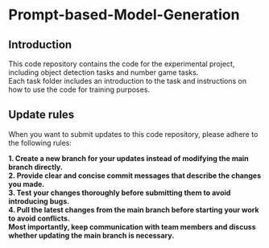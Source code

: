 # Prompt-based-Model-Generation


## Introduction
This code repository contains the code for the experimental project, including object detection tasks and number game tasks.   
Each task folder includes an introduction to the task and instructions on how to use the code for training purposes.

## Update rules

When you want to submit updates to this code repository, please adhere to the following rules:  

**1. Create a new branch for your updates instead of modifying the main branch directly.**  
**2. Provide clear and concise commit messages that describe the changes you made.**  
**3. Test your changes thoroughly before submitting them to avoid introducing bugs.**  
**4. Pull the latest changes from the main branch before starting your work to avoid conflicts.**    
**Most importantly, keep communication with team members and discuss whether updating the main branch is necessary.**
